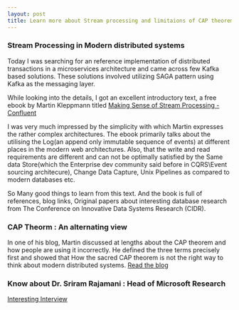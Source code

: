 ```yaml
---
layout: post
title: Learn more about Stream processing and limitaions of CAP theorem
---
```



### Stream Processing in Modern distributed systems
Today I was  searching for an reference implementation of distributed transactions in a microservices architecture and came across few Kafka based solutions. These solutions involved utilizing SAGA pattern using Kafka as the messaging layer.

While looking into the details, I got an excellent introductory text, a free ebook by Martin Kleppmann titled [ Making Sense of Stream Processing -Confluent ](https://www.confluent.io/wpcontent/uploads/2016/08/Making_Sense_of_Stream_Processing_Confluent_1.pdf)

I was very much impressed by the simplicity with which Martin expresses the rather complex architectures.
The ebook primarily talks about the utilising the Log(an append only immutable sequence of events) at different places in the modern web architectures. Also, that the write and read requirements are different and can not be optimally satisfied by the Same data Store(which the Enterprise dev community said before in CQRS\Event sourcing architecure), Change Data Capture, Unix Pipelines as compared to modern databases etc.

So Many good things to learn from this text.
And the book is full of references, blog links, Original papers about interesting database research from The Conference on Innovative Data Systems Research (CIDR).



### CAP Theorm : An alternating view

In one of his blog, Martin discussed at lengths about the CAP theorem and how people are using it incorrectly. He defined the three terms precisely first and showed that How the sacred CAP theorem is not the right way to think about modern distributed systems.
[Read the blog](http://martin.kleppmann.com/2015/05/11/please-stop-calling-databases-cp-or-ap.html)


### Know about Dr. Sriram Rajamani : Head of Microsoft Research
[ Interesting Interview ](https://www.microsoft.com/en-us/research/blog/innovating-in-india-with-dr-sriram-rajamani/)
